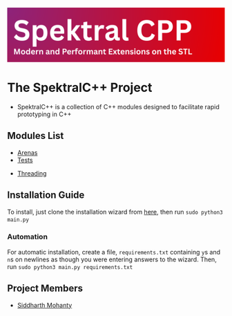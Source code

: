 ![banner from SpektralCPP.png](./SpektralCPP.png)

# The SpektralC++ Project

- SpektralC++ is a collection of C++ modules designed to facilitate rapid prototyping in C++

## Modules List

- [Arenas](https://github.com/SpektralCPP/Arenas)
- [Tests](https://github.com/SpektralCPP/Tests)
<!-- - [Logger](https://github.com/SpektralCPP/Logger) -->
- [Threading](https://github.com/SpektralCPP/Threading)

## Installation Guide

To install, just clone the installation wizard from [here](https://www.github.com/SpektralCPP/Installer), then run `sudo python3 main.py`

### Automation

For automatic installation, create a file, `requirements.txt` containing
`y`s and `n`s on newlines as though you were entering answers to the wizard.
Then, run ``sudo python3 main.py requirements.txt``

## Project Members
- [Siddharth Mohanty](https://github.com/S-Spektrum-M)
